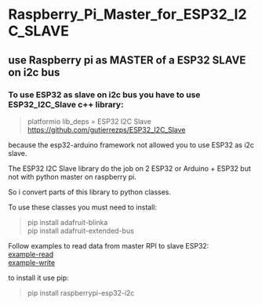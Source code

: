 # Raspberry_Pi_Master_for_ESP32_I2C_SLAVE
## use __**Raspberry pi as MASTER**__ of a __**ESP32 SLAVE**__ on __**i2c bus**__

### To use ESP32 as slave on i2c bus you have to use ESP32_I2C_Slave c++ library:
> platformio lib_deps = ESP32 I2C Slave
> https://github.com/gutierrezps/ESP32_I2C_Slave

because the esp32-arduino framework not allowed you to use ESP32 as i2c slave.

The ESP32 I2C Slave library do the job on 2 ESP32 or Arduino + ESP32 but not with python master on raspberry pi.

So i convert parts of this library to python classes.

To use these classes you must need to install:

>pip install adafruit-blinka<br>
>pip install adafruit-extended-bus


Follow examples to read data from master RPI to slave ESP32:<br>
[example-read](/example/raspberry_pi_read_esp32.py)<br>
[example-write](/example/raspberry_pi_write_esp32.py)


to install it use pip:
>pip install raspberrypi-esp32-i2c